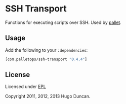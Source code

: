# SSH Transport

Functions for executing scripts over SSH.  Used by
[pallet](https://github.com/pallet/pallet).

## Usage

Add the following to your `:dependencies`:

```clj
[com.palletops/ssh-transport "0.4.4"]
```

## License

Licensed under [EPL](http://www.eclipse.org/legal/epl-v10.html)

Copyright 2011, 2012, 2013  Hugo Duncan.
